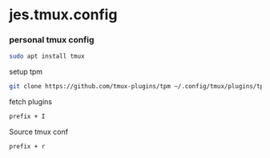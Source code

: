 # jes.tmux.config
### personal tmux config
```bash
sudo apt install tmux
```
setup tpm
```bash
git clone https://github.com/tmux-plugins/tpm ~/.config/tmux/plugins/tpm
```
fetch plugins
```bash
prefix + I
```
Source tmux conf
```bash
prefix + r
```
